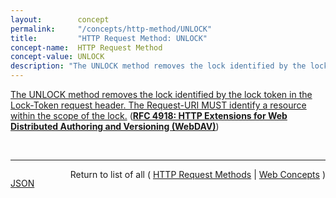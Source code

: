 ```yaml
---
layout:        concept
permalink:     "/concepts/http-method/UNLOCK"
title:         "HTTP Request Method: UNLOCK"
concept-name:  HTTP Request Method
concept-value: UNLOCK
description: "The UNLOCK method removes the lock identified by the lock token in the Lock-Token request header. The Request-URI MUST identify a resource within the scope of the lock."
---
```


[The UNLOCK method removes the lock identified by the lock token in the Lock-Token request header. The Request-URI MUST identify a resource within the scope of the lock.](https://datatracker.ietf.org/doc/html/rfc4918#section-9.11 "Read documentation for HTTP Request Method &#34;UNLOCK&#34;") (**[RFC 4918: HTTP Extensions for Web Distributed Authoring and Versioning (WebDAV)](/specs/IETF/RFC/4918 "Web Distributed Authoring and Versioning (WebDAV) consists of a set of methods, headers, and content-types ancillary to HTTP/1.1 for the management of resource properties, creation and management of resource collections, URL namespace manipulation, and resource locking (collision avoidance).")**)

<br/>
<hr/>

<p style="float : left"><a href="./UNLOCK.json" title="JSON representing this particular Web Concept value">JSON</a></p>
<p style="text-align: right">Return to list of all ( <a href="../http-method/">HTTP Request Methods</a> | <a href="../">Web Concepts</a> )</p>
